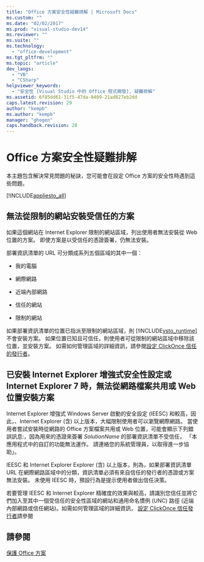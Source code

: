 ```yaml
---
title: "Office 方案安全性疑難排解 | Microsoft Docs"
ms.custom: ""
ms.date: "02/02/2017"
ms.prod: "visual-studio-dev14"
ms.reviewer: ""
ms.suite: ""
ms.technology: 
  - "office-development"
ms.tgt_pltfrm: ""
ms.topic: "article"
dev_langs: 
  - "VB"
  - "CSharp"
helpviewer_keywords: 
  - "安全性 [Visual Studio 中的 Office 程式開發], 疑難排解"
ms.assetid: 6f85dd61-31f5-47da-8409-21ad827eb2dd
caps.latest.revision: 29
author: "kempb"
ms.author: "kempb"
manager: "ghogen"
caps.handback.revision: 28
---
```

# Office 方案安全性疑難排解
  本主題包含解決常見問題的秘訣，您可能會在設定 Office 方案的安全性時遇到這些問題。  
  
 [!INCLUDE[appliesto_all](../vsto/includes/appliesto-all-md.md)]  
  
## 無法從限制的網站安裝受信任的方案  
 如果這個網站在 Internet Explorer 限制的網站區域，列出使用者無法安裝從 Web 位置的方案。  即使方案是以受信任的憑證簽署，仍無法安裝。  
  
 部署資訊清單的 URL 可分類成系列五個區域的其中一個：  
  
-   我的電腦  
  
-   網際網路  
  
-   近端內部網路  
  
-   信任的網站  
  
-   限制的網站  
  
 如果部署資訊清單的位置已指派至限制的網站區域，則 [!INCLUDE[vsto_runtime](../vsto/includes/vsto-runtime-md.md)] 不會安裝方案。  如果位置已知且可信任，則使用者可從限制的網站區域中移除該位置，並安裝方案。  如需如何管理區域的詳細資訊，請參閱[設定 ClickOnce 信任的發行者](http://msdn2.microsoft.com/zh-tw/library/ms996418.aspx)。  
  
## 已安裝 Internet Explorer 增強式安全性設定或 Internet Explorer 7 時，無法從網路檔案共用或 Web 位置安裝方案  
 Internet Explorer 增強式 Windows Server 啟動的安全設定 \(IEESC\) 和較高，因此，、Internet Explorer \(含\) 以上版本，大幅限制使用者可以瀏覽網際網路。  當使用者嘗試安裝時從網路的 Office 方案檔案共用或 Web 位置，可能會顯示下列錯誤訊息:，因為用來的憑證來簽署 *SolutionName* 的部署資訊清單不受信任， 「本應用程式中的自訂的功能無法運作。  請連絡您的系統管理員，以取得進一步協助」。  
  
 IEESC 和 Internet Explorer Explorer \(含\) 以上版本，則為，如果部署資訊清單 URL 在網際網路區域中的分類，資訊清單必須有來自信任的發行者的憑證或方案無法安裝。  未使用 IEESC 時，預設行為是提示使用者做出信任決策。  
  
 若要管理 IEESC 和 Internet Explorer 精確度的效果與較高，請識別您信任並將它們加入至其中一個受信任的安全性區域的網站和通用命名慣例 \(UNC\) 路徑 \(近端內部網路或信任網站\)。如需如何管理區域的詳細資訊， [設定 ClickOnce 信任發行者](http://go.microsoft.com/fwlink/?LinkId=94774)請參閱  
  
## 請參閱  
 [保護 Office 方案](../vsto/securing-office-solutions.md)  
  
  